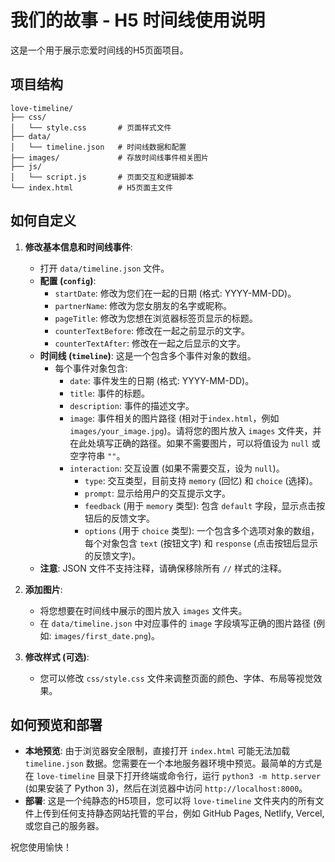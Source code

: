 # 我们的故事 - H5 时间线使用说明

这是一个用于展示恋爱时间线的H5页面项目。

## 项目结构

```
love-timeline/
├── css/
│   └── style.css       # 页面样式文件
├── data/
│   └── timeline.json   # 时间线数据和配置
├── images/             # 存放时间线事件相关图片
├── js/
│   └── script.js       # 页面交互和逻辑脚本
└── index.html          # H5页面主文件
```

## 如何自定义

1.  **修改基本信息和时间线事件**:
    *   打开 `data/timeline.json` 文件。
    *   **配置 (`config`)**: 
        *   `startDate`: 修改为您们在一起的日期 (格式: YYYY-MM-DD)。
        *   `partnerName`: 修改为您女朋友的名字或昵称。
        *   `pageTitle`: 修改为您想在浏览器标签页显示的标题。
        *   `counterTextBefore`: 修改在一起之前显示的文字。
        *   `counterTextAfter`: 修改在一起之后显示的文字。
    *   **时间线 (`timeline`)**: 这是一个包含多个事件对象的数组。
        *   每个事件对象包含:
            *   `date`: 事件发生的日期 (格式: YYYY-MM-DD)。
            *   `title`: 事件的标题。
            *   `description`: 事件的描述文字。
            *   `image`: 事件相关的图片路径 (相对于`index.html`，例如 `images/your_image.jpg`)。请将您的图片放入 `images` 文件夹，并在此处填写正确的路径。如果不需要图片，可以将值设为 `null` 或空字符串 `""`。
            *   `interaction`: 交互设置 (如果不需要交互，设为 `null`)。
                *   `type`: 交互类型，目前支持 `memory` (回忆) 和 `choice` (选择)。
                *   `prompt`: 显示给用户的交互提示文字。
                *   `feedback` (用于 `memory` 类型): 包含 `default` 字段，显示点击按钮后的反馈文字。
                *   `options` (用于 `choice` 类型): 一个包含多个选项对象的数组，每个对象包含 `text` (按钮文字) 和 `response` (点击按钮后显示的反馈文字)。
    *   **注意**: JSON 文件不支持注释，请确保移除所有 `//` 样式的注释。

2.  **添加图片**:
    *   将您想要在时间线中展示的图片放入 `images` 文件夹。
    *   在 `data/timeline.json` 中对应事件的 `image` 字段填写正确的图片路径 (例如: `images/first_date.png`)。

3.  **修改样式 (可选)**:
    *   您可以修改 `css/style.css` 文件来调整页面的颜色、字体、布局等视觉效果。

## 如何预览和部署

*   **本地预览**: 由于浏览器安全限制，直接打开 `index.html` 可能无法加载 `timeline.json` 数据。您需要在一个本地服务器环境中预览。最简单的方式是在 `love-timeline` 目录下打开终端或命令行，运行 `python3 -m http.server` (如果安装了 Python 3)，然后在浏览器中访问 `http://localhost:8000`。
*   **部署**: 这是一个纯静态的H5项目，您可以将 `love-timeline` 文件夹内的所有文件上传到任何支持静态网站托管的平台，例如 GitHub Pages, Netlify, Vercel, 或您自己的服务器。

祝您使用愉快！
